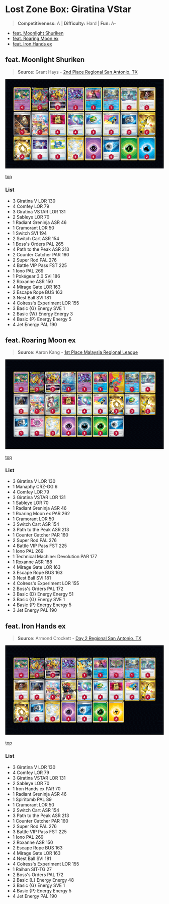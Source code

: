 # Lost Zone Box: Giratina VStar

> **Competitiveness:** A | **Difficulty:** Hard | **Fun:** A-

* [feat. Moonlight Shuriken](#feat-moonlight-shuriken)
* [feat. Roaring Moon ex](#feat-roaring-moon-ex)
* [feat. Iron Hands ex](#feat-iron-hands-ex)

## feat. Moonlight Shuriken

> **Source**: Grant Hays - [2nd Place Regional San Antonio, TX](https://limitlesstcg.com/decks/list/9435)

![decklist](../../!Images/Standard/8BST-PAR/LZB%20Giratina.png)

[top](#lost-zone-box-giratina-vstar)

### List
* 3 Giratina V LOR 130
* 4 Comfey LOR 79
* 3 Giratina VSTAR LOR 131
* 2 Sableye LOR 70
* 1 Radiant Greninja ASR 46
* 1 Cramorant LOR 50
* 1 Switch SVI 194
* 2 Switch Cart ASR 154
* 1 Boss's Orders PAL 265
* 4 Path to the Peak ASR 213
* 2 Counter Catcher PAR 160
* 2 Super Rod PAL 276
* 4 Battle VIP Pass FST 225
* 1 Iono PAL 269
* 1 Pokégear 3.0 SVI 186
* 2 Roxanne ASR 150
* 4 Mirage Gate LOR 163
* 2 Escape Rope BUS 163
* 3 Nest Ball SVI 181
* 4 Colress's Experiment LOR 155
* 3 Basic {G} Energy SVE 1
* 2 Basic {W} Energy Energy 3
* 4 Basic {P} Energy Energy 5
* 4 Jet Energy PAL 190

## feat. Roaring Moon ex

> **Source**: Aaron Kang - [1st Place Malaysia Regional League](https://limitlesstcg.com/decks/list/9429)

![decklist](../../!Images/Standard/8BST-PAR/LZB%20Giratina-Roaring%20Moon.png)

[top](#lost-zone-box-giratina-vstar)

### List
* 3 Giratina V LOR 130
* 1 Manaphy CRZ-GG 6
* 4 Comfey LOR 79
* 3 Giratina VSTAR LOR 131
* 1 Sableye LOR 70
* 1 Radiant Greninja ASR 46
* 1 Roaring Moon ex PAR 262
* 1 Cramorant LOR 50
* 3 Switch Cart ASR 154
* 3 Path to the Peak ASR 213
* 1 Counter Catcher PAR 160
* 2 Super Rod PAL 276
* 4 Battle VIP Pass FST 225
* 1 Iono PAL 269
* 1 Technical Machine: Devolution PAR 177
* 1 Roxanne ASR 188
* 4 Mirage Gate LOR 163
* 3 Escape Rope BUS 163
* 3 Nest Ball SVI 181
* 4 Colress's Experiment LOR 155
* 2 Boss's Orders PAL 172
* 3 Basic {D} Energy Energy 51
* 3 Basic {G} Energy SVE 1
* 4 Basic {P} Energy Energy 5
* 3 Jet Energy PAL 190

## feat. Iron Hands ex

> **Source**: Armond Crockett - [Day 2 Regional San Antonio, TX](https://limitlesstcg.com/decks/list/9574)

![decklist](../../!Images/Standard/8BST-PAR/LZB%20Giratina-Iron%20Hands.png)

[top](#lost-zone-box-giratina-vstar)

### List
* 3 Giratina V LOR 130
* 4 Comfey LOR 79
* 3 Giratina VSTAR LOR 131
* 2 Sableye LOR 70
* 1 Iron Hands ex PAR 70
* 1 Radiant Greninja ASR 46
* 1 Spiritomb PAL 89
* 1 Cramorant LOR 50
* 2 Switch Cart ASR 154
* 3 Path to the Peak ASR 213
* 1 Counter Catcher PAR 160
* 2 Super Rod PAL 276
* 3 Battle VIP Pass FST 225
* 1 Iono PAL 269
* 2 Roxanne ASR 150
* 2 Escape Rope BUS 163
* 4 Mirage Gate LOR 163
* 4 Nest Ball SVI 181
* 4 Colress's Experiment LOR 155
* 1 Raihan SIT-TG 27
* 2 Boss's Orders PAL 172
* 2 Basic {L} Energy Energy 48
* 3 Basic {G} Energy SVE 1
* 4 Basic {P} Energy Energy 5
* 4 Jet Energy PAL 190
